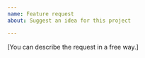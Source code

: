 ```yaml
---
name: Feature request
about: Suggest an idea for this project

---
```


[You can describe the request in a free way.]
